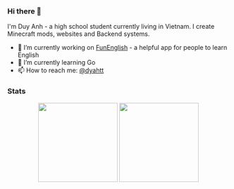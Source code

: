 ### Hi there 👋

I'm Duy Anh - a high school student currently living in Vietnam. I create Minecraft mods, websites and Backend systems.

- 🔭 I’m currently working on [FunEnglish](https://github.com/funenglish) - a helpful app for people to learn English
- 🌱 I’m currently learning Go
- 📫 How to reach me: [@dyahtt](https://twitter.com/dyahtt)   

### Stats
<div align="center">
  <img height="180em" src="https://github-readme-stats.vercel.app/api?username=anhcraft&count_private=true&show_icons=true&theme=dark" />
  <img height="180em" src="https://github-readme-stats.vercel.app/api/top-langs/?username=anhcraft&theme=dark&layout=compact&langs_count=6" />
</div>

